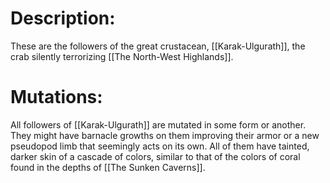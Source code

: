 # Description:
These are the followers of the great crustacean, [[Karak-Ulgurath]], the crab silently terrorizing [[The North-West Highlands]]. 

# Mutations:
All followers of [[Karak-Ulgurath]] are mutated in some form or another. They might have barnacle growths on them improving their armor or a new pseudopod limb that seemingly acts on its own. All of them have tainted, darker skin of a cascade of colors, similar to that of the colors of coral found in the depths of [[The Sunken Caverns]]. 
